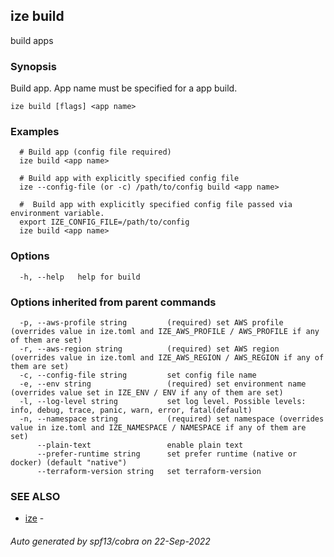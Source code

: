 ## ize build

build apps

### Synopsis

  Build app.
  App name must be specified for a app build.

```
ize build [flags] <app name>
```

### Examples

```
  # Build app (config file required)
  ize build <app name>
  
  # Build app with explicitly specified config file
  ize --config-file (or -c) /path/to/config build <app name>
  
  #  Build app with explicitly specified config file passed via environment variable.
  export IZE_CONFIG_FILE=/path/to/config
  ize build <app name>
```

### Options

```
  -h, --help   help for build
```

### Options inherited from parent commands

```
  -p, --aws-profile string         (required) set AWS profile (overrides value in ize.toml and IZE_AWS_PROFILE / AWS_PROFILE if any of them are set)
  -r, --aws-region string          (required) set AWS region (overrides value in ize.toml and IZE_AWS_REGION / AWS_REGION if any of them are set)
  -c, --config-file string         set config file name
  -e, --env string                 (required) set environment name (overrides value set in IZE_ENV / ENV if any of them are set)
  -l, --log-level string           set log level. Possible levels: info, debug, trace, panic, warn, error, fatal(default)
  -n, --namespace string           (required) set namespace (overrides value in ize.toml and IZE_NAMESPACE / NAMESPACE if any of them are set)
      --plain-text                 enable plain text
      --prefer-runtime string      set prefer runtime (native or docker) (default "native")
      --terraform-version string   set terraform-version
```

### SEE ALSO

* [ize](ize.md)	 - 

###### Auto generated by spf13/cobra on 22-Sep-2022
